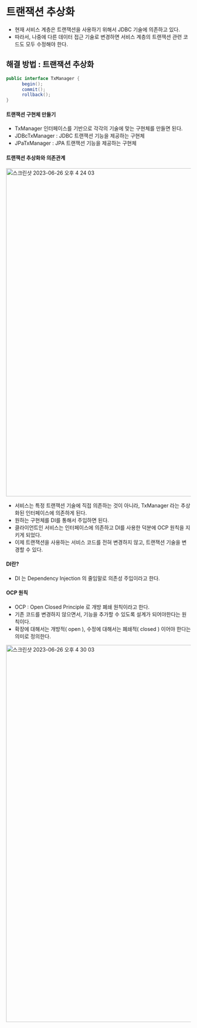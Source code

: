 # 트랜잭션 추상화
- 현재 서비스 계층은 트랜잭션을 사용하기 위해서 JDBC 기술에 의존하고 있다.
- 따라서, 나중에 다른 데이터 접근 기술로 변경하면 서비스 계층의 트랜잭션 관련 코드도 모두 수정해야 한다.

## 해결 방법 : 트랜잭션 추상화
```java
public interface TxManager {
      begin();
      commit();
      rollback();
}
```

#### 트랜잭션 구현체 만들기
- TxManager 인터페이스를 기반으로 각각의 기술에 맞는 구현체를 만들면 된다.
- JDBcTxManager : JDBC 트랜잭션 기능을 제공하는 구현체
- JPaTxManager : JPA 트랜잭션 기능을 제공하는 구현체

#### 트랜잭션 추상화와 의존관계
<img width="893" alt="스크린샷 2023-06-26 오후 4 24 03" src="https://github.com/novicePGT/learn-jdbc/assets/91667488/e276163f-584a-45f9-9df4-e52be390b055">   

- 서비스는 특정 트랜잭션 기술에 직접 의존하는 것이 아니라, TxManager 라는 추상화된 인터페이스에 의존하게 된다.
- 원하는 구현체를 DI를 통해서 주입하면 된다.
- 클라이언트인 서비스는 인터페이스에 의존하고 DI를 사용한 덕분에 OCP 원칙을 지키게 되었다.
- 이제 트랜잭션을 사용하는 서비스 코드를 전혀 변경하지 않고, 트랜잭션 기술을 변경할 수 있다.


#### DI란?
- DI 는 Dependency Injection 의 줄임말로 의존성 주입이라고 한다.

#### OCP 원칙
- OCP : Open Closed Principle 로 개방 폐쇄 원칙이라고 한다.
- 기존 코드를 변경하지 않으면서, 기능을 추가할 수 있도록 설계가 되어야한다는 원칙이다.
- 확장에 대해서는 개방적( open ), 수정에 대해서는 폐쇄적( closed ) 이어야 한다는 의미로 정의한다.

<img width="1026" alt="스크린샷 2023-06-26 오후 4 30 03" src="https://github.com/novicePGT/learn-jdbc/assets/91667488/55fb1df0-bf9c-4b78-abe4-5232c29a1da7">


